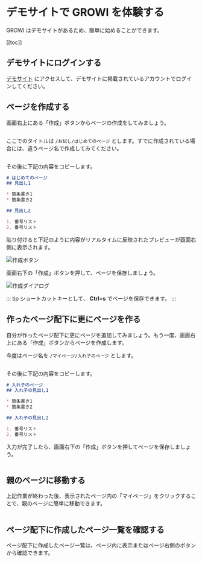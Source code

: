 # デモサイトで GROWI を体験する


GROWI はデモサイトがあるため、簡単に始めることができます。

[[toc]]

## デモサイトにログインする

[デモサイト](https://demo.growi.org/) にアクセスして、デモサイトに掲載されているアカウントでログインしてください。

## ページを作成する

画面右上にある「作成」ボタンからページの作成をしてみましょう。

<img :src="$withBase('/assets/images/create_page_button.png')" alt="">

ここでのタイトルは `/お試し/はじめてのページ` とします。すでに作成されている場合には、違うページ名で作成してみてください。

<img :src="$withBase('/assets/images/create_page_dialog.png')" alt="">


その後に下記の内容をコピーします。

```markdown
# はじめてのページ
## 見出し1

* 箇条書き1
* 箇条書き2

## 見出し2

1. 番号リスト
2. 番号リスト
```

貼り付けると下記のように内容がリアルタイムに反映されたプレビューが画面右側に表示されます。

<img :src="$withBase('/assets/images/begin_create_page.png')" alt="作成ボタン">

画面右下の「作成」ボタンを押して、ページを保存しましょう。

<img :src="$withBase('/assets/images/save_button.png')" alt="作成ダイアログ">

::: tip
ショートカットキーとして、 **Ctrl+s** でページを保存できます。
:::

## 作ったページ配下に更にページを作る

自分が作ったページ配下に更にページを追加してみましょう。もう一度、画面右上にある「作成」ボタンからページを作成します。

今度はページ名を `/マイページ/入れ子のページ` とします。

<img :src="$withBase('/assets/images/create_nest_page_dialog.png')" alt="">

その後に下記の内容をコピーします。

```markdown
# 入れ子のページ
## 入れ子の見出し1

* 箇条書き1
* 箇条書き2

## 入れ子の見出し2

1. 番号リスト
2. 番号リスト
```

入力が完了したら、画面右下の「作成」ボタンを押してページを保存しましょう。

<img :src="$withBase('/assets/images/save_button.png')" alt="">

## 親のページに移動する

上記作業が終わった後、表示されたページ内の「マイページ」をクリックすることで、親のページに簡単に移動できます。

<img :src="$withBase('/assets/images/title_click.png')" alt="">

## ページ配下に作成したページ一覧を確認する

ページ配下に作成したページ一覧は、ページ内に表示またはページ右側のボタンから確認できます。
<img :src="$withBase('/assets/images/page_list.png  ')" alt="">
<img :src="$withBase('/assets/images/page_list2.png  ')" alt="">
